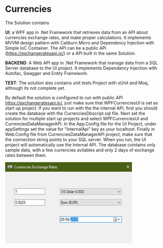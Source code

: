 # Currencies

The Solution contains

**UI**: a WPF app in .Net Framework that retrieves data from an API about currencies exchange rates, and make proper calculations. It implements MVVM design pattern with Caliburn.Micro and Dependency Injection with Simple IoC Container. The API can be a public APi (https://exchangeratesapi.io/) or a API built in the same Solution.

**BACKEND**: A Web API app in .Net Framework that manage data from a SQL Server database to the UI project. It implements Dependency Injection with Autofac, Swagger and Entity Framework.

**TEST**: The solution also contains unit tests Project with xUnit and Moq, although its not complete yet.

By default the solution is configured to run with public API https://exchangeratesapi.io/, just make sure that WPFCurrenciesUI is set as start up project. If you want to run with the the internal API, first you should create the database with the CurrenciesDbscript.sql file. Next set the solution for multiple start up projects and select WPFCurrenciesUI and CurrenciesDataManagerAPI. In the App.Config file for the UI Project, under appSettings set the value for "InternalApi" key as your localhost.
Finally in Web.Config file from CurrenciesDataManagerAPI project, make sure that the connection string points to your SQL server. When you run, the UI project will automatically use the Internal API.
The database cointains only sample data, with a few currencies avilables and only 2 days of exchange rates between them.


![Screenshot](https://github.com/giacommits/Currencies/blob/master/Images/screenshot.png)